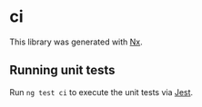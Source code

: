 # ci

This library was generated with [Nx](https://nx.dev).

## Running unit tests

Run `ng test ci` to execute the unit tests via [Jest](https://jestjs.io).
